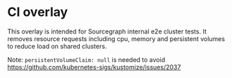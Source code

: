 # CI overlay

This overlay is intended for Sourcegraph internal e2e cluster tests. It removes resource requests including cpu, memory and persistent volumes to reduce load on shared clusters. 

Note: `persistentVolumeClaim: null` is needed to avoid https://github.com/kubernetes-sigs/kustomize/issues/2037